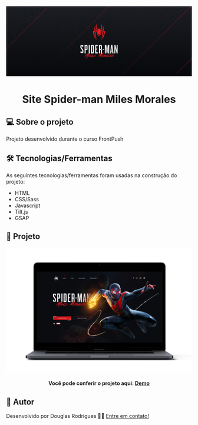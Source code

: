 <h1 align="center">
    <img alt="Logo" src="img/spider-man-title.png" />
    <br>
</h1>
<h1 align="center">
    Site Spider-man Miles Morales
</h1>

## 💻 Sobre o projeto

Projeto desenvolvido durante o curso FrontPush

## 🛠 Tecnologias/Ferramentas

As seguintes tecnologias/ferramentas foram usadas na construção do projeto:

- HTML
- CSS/Sass
- Javascript
- Tilt.js
- GSAP

## 🚀 Projeto

<h4 align="center">
  <img alt="Spiderman" title="Spiderman" src="img/portfolio.png" />
</h4>
<h4 align="center">
  Você pode conferir o projeto aqui: <a href="https://douglas-rodr-spiderman.netlify.app/" target="_blank">Demo</a>
</h4>

## 🦸 Autor

Desenvolvido por Douglas Rodrigues 👋🏽 [Entre em contato!](https://www.linkedin.com/in/douglas-rodrigues-pnz/)
